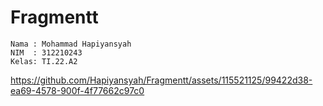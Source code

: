 # Fragmentt

```
Nama : Mohammad Hapiyansyah
NIM  : 312210243
Kelas: TI.22.A2
```
https://github.com/Hapiyansyah/Fragmentt/assets/115521125/99422d38-ea69-4578-900f-4f77662c97c0

